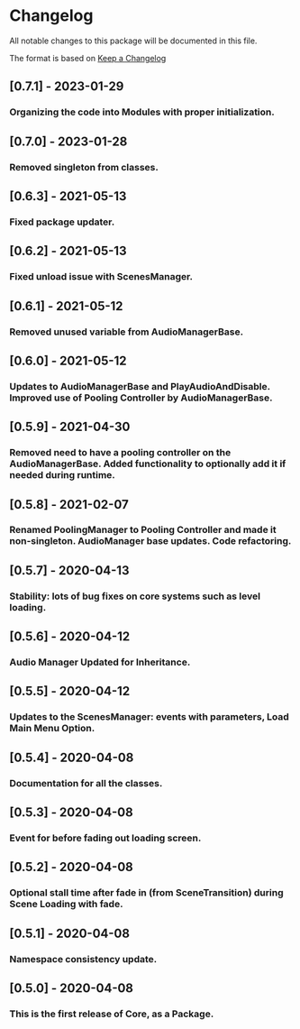 # Changelog
All notable changes to this package will be documented in this file.

The format is based on [Keep a Changelog](http://keepachangelog.com/en/1.0.0/)

## [0.7.1] - 2023-01-29
### Organizing the code into Modules with proper initialization.

## [0.7.0] - 2023-01-28
### Removed singleton from classes.

## [0.6.3] - 2021-05-13
### Fixed package updater.

## [0.6.2] - 2021-05-13
### Fixed unload issue with ScenesManager.

## [0.6.1] - 2021-05-12
### Removed unused variable from AudioManagerBase.

## [0.6.0] - 2021-05-12
### Updates to AudioManagerBase and PlayAudioAndDisable. Improved use of Pooling Controller by AudioManagerBase.

## [0.5.9] - 2021-04-30
### Removed need to have a pooling controller on the AudioManagerBase. Added functionality to optionally add it if needed during runtime.

## [0.5.8] - 2021-02-07
### Renamed PoolingManager to Pooling Controller and made it non-singleton. AudioManager base updates. Code refactoring.

## [0.5.7] - 2020-04-13
### Stability: lots of bug fixes on core systems such as level loading.

## [0.5.6] - 2020-04-12
### Audio Manager Updated for Inheritance.

## [0.5.5] - 2020-04-12
### Updates to the ScenesManager: events with parameters, Load Main Menu Option.

## [0.5.4] - 2020-04-08
### Documentation for all the classes.

## [0.5.3] - 2020-04-08
### Event for before fading out loading screen.

## [0.5.2] - 2020-04-08
### Optional stall time after fade in (from SceneTransition) during Scene Loading with fade.

## [0.5.1] - 2020-04-08
### Namespace consistency update.

## [0.5.0] - 2020-04-08
### This is the first release of Core, as a Package.
